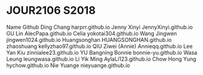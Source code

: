 # JOUR2106 S2018

Name  Github
Ding Chang	 harprr.github.io
Jenny Xinyi	 JennyXinyi.github.io
GU Lin	 AlecPapa.github.io
Celia	 yokotai304.github.io
Wang Jingwen	 jingwen1024.github.io
Huangsonghan	 HUANGSONGHAN.github.io
zhaoshuang	  kellyzhao97.github.io
QIU Ziwei (Annie)	 Annieqq.github.io
Lee Yan Kiu	zinnialee23.github.io
YU Bangning Bonnie	 bonnie-yu.github.io
Wasa Leung	 leungwasa.github.io
Li Yik Ming	 AylaLi123.github.io
Chow Hong Yung	 hychow.github.io
Nie Yuange	nieyuange.github.io
